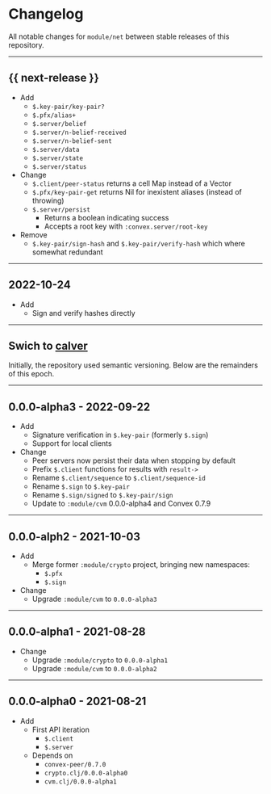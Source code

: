 # Changelog

All notable changes for `module/net` between stable releases of this
repository.


---


## {{ next-release }}

- Add
    - `$.key-pair/key-pair?`
    - `$.pfx/alias+`
    - `$.server/belief`
    - `$.server/n-belief-received`
    - `$.server/n-belief-sent`
    - `$.server/data`
    - `$.server/state`
    - `$.server/status`
- Change
    - `$.client/peer-status` returns a cell Map instead of a Vector
    - `$.pfx/key-pair-get` returns Nil for inexistent aliases (instead of throwing)
    - `$.server/persist`
        - Returns a boolean indicating success
        - Accepts a root key with `:convex.server/root-key`
- Remove
    - `$.key-pair/sign-hash` and `$.key-pair/verify-hash` which where somewhat redundant


---


## 2022-10-24

- Add
  - Sign and verify hashes directly


---


## Swich to [calver](https://calver.org)

Initially, the repository used semantic versioning. Below are the remainders of
this epoch.


---


## 0.0.0-alpha3 - 2022-09-22

- Add
    - Signature verification in `$.key-pair` (formerly `$.sign`)
    - Support for local clients
- Change
    - Peer servers now persist their data when stopping by default
    - Prefix `$.client` functions for results with `result->`
    - Rename `$.client/sequence` to `$.client/sequence-id`
    - Rename `$.sign` to `$.key-pair`
    - Rename `$.sign/signed` to `$.key-pair/sign`
    - Update to `:module/cvm` 0.0.0-alpha4 and Convex 0.7.9


---


## 0.0.0-alph2 - 2021-10-03

- Add
    - Merge former `:module/crypto` project, bringing new namespaces:
        - `$.pfx`
        - `$.sign`
- Change
    - Upgrade `:module/cvm` to `0.0.0-alpha3`


---


## 0.0.0-alpha1 - 2021-08-28

- Change
    - Upgrade `:module/crypto` to `0.0.0-alpha1`
    - Upgrade `:module/cvm` to `0.0.0-alpha2`


---


## 0.0.0-alpha0 - 2021-08-21

- Add
    - First API iteration
        - `$.client`
        - `$.server`
    - Depends on
        - `convex-peer/0.7.0`
        - `crypto.clj/0.0.0-alpha0`
        - `cvm.clj/0.0.0-alpha1`
